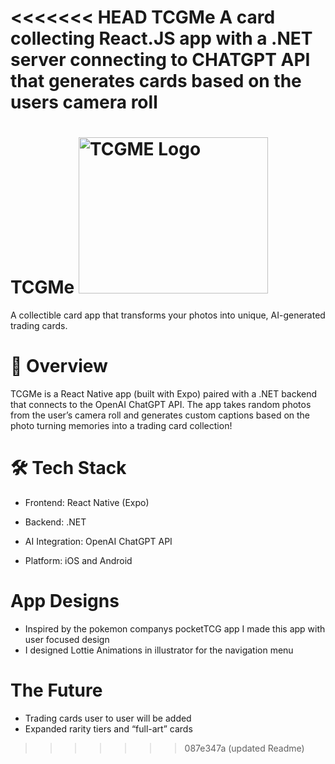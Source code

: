 <<<<<<< HEAD
TCGMe 
A card collecting React.JS app with a .NET server connecting to CHATGPT API that generates cards based on the users camera roll
=======
# TCGMe <img width="303" height="250" alt="TCGME Logo" src="https://github.com/user-attachments/assets/6b15b258-f5b5-4295-8898-b5d36d993894" />




A collectible card app that transforms your photos into unique, AI-generated trading cards.

# 📱 Overview

TCGMe is a React Native app (built with Expo) paired with a .NET backend that connects to the OpenAI ChatGPT API. The app takes random photos from the user’s camera roll and generates custom captions based on the photo turning memories into a trading card collection!

# 🛠 Tech Stack

- Frontend: React Native (Expo)

- Backend: .NET

- AI Integration: OpenAI ChatGPT API

- Platform: iOS and Android

# App Designs
- Inspired by the pokemon companys pocketTCG app I made this app with user focused design
- I designed Lottie Animations in illustrator for the navigation menu


# The Future
- Trading cards user to user will be added
- Expanded rarity tiers and “full-art” cards
>>>>>>> 087e347a (updated Readme)
